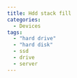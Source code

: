 ```yaml
---
title: Hdd stack fill
categories:
  - Devices
tags:
  - "hard drive"
  - "hard disk"
  - ssd
  - drive
  - server
---
```

